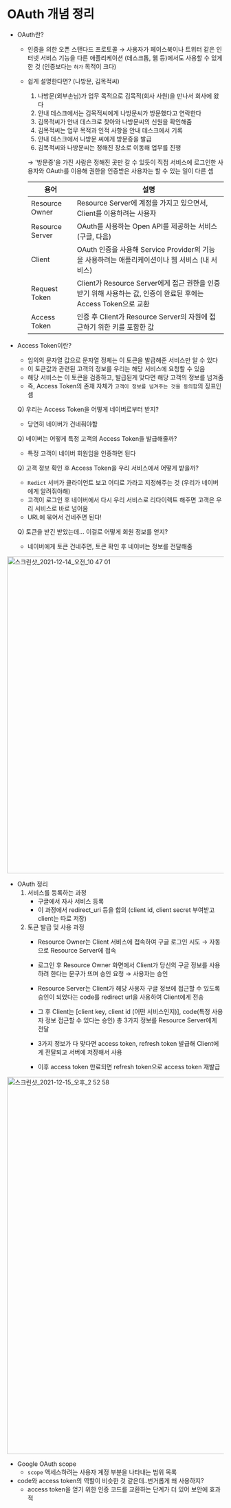 # OAuth 개념 정리



- OAuth란?
    - 인증을 의한 오픈 스탠다드 프로토콜 → 사용자가 페이스북이나 트위터 같은 인터넷 서비스 기능을 다른 애플리케이션 (데스크톱, 웹 등)에서도 사용할 수 있게 한 것 (인증보다는 `허가` 목적이 크다)
    - 쉽게 설명한다면? (나방문, 김목적씨)
        1. 나방문(외부손님)가 업무 목적으로 김목적(회사 사원)을 만나서 회사에 왔다 
        2. 안내 데스크에서는 김목적씨에게 나방문씨가 방문했다고 연락한다
        3. 김목적씨가 안내 데스크로 찾아와 나방문씨의 신원을 확인해줌
        4. 김목적씨는 업무 목적과 인적 사항을 안내 데스크에서 기록
        5. 안내 데스크에서 나방문 씨에게 방문증을 발급
        6. 김목적씨와 나방문씨는 정해진 장소로 이동해 업무를 진행
        
        → '방문증'을 가진 사람은 정해진 곳만 갈 수 있듯이 직접 서비스에 로그인한  사용자와 OAuth를 이용해 권한을 인증받은 사용자는 할 수 있는 일이 다른 셈
        
        | 용어 | 설명 |
        | --- | --- |
        | Resource Owner | Resource Server에 계정을 가지고 있으면서, Client를 이용하려는 사용자 |
        | Resource Server | OAuth를 사용하는 Open API를 제공하는 서비스 (구글, 다음) |
        | Client | OAuth 인증을 사용해 Service Provider의 기능을 사용하려는 애플리케이션이나 웹 서비스 (내 서비스) |
        | Request Token | Client가 Resource Server에게 접근 권한을 인증받기 위해 사용하는 값, 인증이 완료된 후에는 Access Token으로 교환 |
        | Access Token | 인증 후 Client가 Resource Server의 자원에 접근하기 위한 키를 포함한 값 |
- Access Token이란?
    - 임의의 문자열 값으로 문자열 정체는 이 토큰을 발급해준 서비스만 알 수 있다
    - 이 토큰값과 관련된 고객의 정보를 우리는 해당 서비스에 요청할 수 있음
    - 해당 서비스는 이 토큰을 검증하고, 발급된게 맞다면 해당 고객의 정보를 넘겨줌
    - 즉, Access Token의 존재 자체가 `고객이 정보를 넘겨주는 것을 동의함`의 징표인셈
    
    Q) 우리는 Access Token을 어떻게 네이버로부터 받지? 
    
    - 당연히 네이버가 건네줘야함
    
    Q) 네이버는 어떻게 특정 고객의 Access Token을 발급해줄까?
    
    - 특정 고객이 네이버 회원임을 인증하면 된다
    
    Q) 고객 정보 확인 후 Access Token을 우리 서비스에서 어떻게 받을까?
    
    - `Redict` 서버가 클라이언트 보고 어디로 가라고 지정해주는 것 (우리가 네이버에게 알려줘야해)
    - 고객이 로그인 후 네이버에서 다시 우리 서비스로 리다이렉트 해주면 고객은 우리 서비스로 바로 넘어옴
    - URL에 묶어서 건네주면 된다!
    
    Q) 토큰을 받긴 받았는데... 이걸로 어떻게 회원 정보를 얻지?
    
    - 네이버에게 토큰 건네주면, 토큰 확인 후 네이버는 정보를 전달해줌
        
<img width="735" alt="스크린샷_2021-12-14_오전_10 47 01" src="https://user-images.githubusercontent.com/77538818/146699661-a10f80d6-74a0-4d22-abc5-fa1d90aef438.png">        
    
- OAuth 정리
    1. 서비스를 등록하는 과정
        - 구글에서 자사 서비스 등록
        - 이 과정에서 redirect_uri 등을 합의 (client id, client secret 부여받고 client는 따로 저장)
    2. 토큰 발급 및 사용 과정
        - Resource Owner는 Client 서비스에 접속하여 구글 로그인 시도 → 자동으로 Resource Server에 접속
        - 로그인 후 Resource Owner 화면에서 Client가 당신의 구글 정보를 사용하려 한다는 문구가 뜨며 승인 요청 → 사용자는 승인
        - Resource Server는 Client가 해당 사용자 구글 정보에 접근할 수 있도록 승인이 되었다는 code를 redirect url을 사용하여 Client에게 전송
        - 그 후 Client는 [client key, client id (어떤 서비스인지)], code(특정 사용자 정보 접근할 수 있다는 승인) 총 3가지 정보를 Resource Server에게 전달
        - 3가지 정보가 다 맞다면 access token, refresh token 발급해 Client에게 전달되고 서버에 저장해서 사용
        
        - 이후 access token 만료되면 refresh token으로 access token 재발급
            
<img width="875" alt="스크린샷_2021-12-15_오후_2 52 58" src="https://user-images.githubusercontent.com/77538818/146699703-006ec3a8-9297-4f7a-90f2-6f8bd84ef0a1.png">
            
        
 - Google OAuth scope
    - `scope` 액세스하려는 사용자 계정 부분을 나타내는 범위 목록
 - code와 access token의 역할이 비슷한 것 같은데..번거롭게 왜 사용하지?
    - access token을 얻기 위한 인증 코드를 교환하는 단계가 더 있어 보안에 효과적
